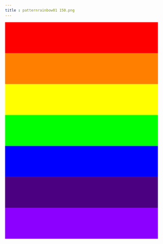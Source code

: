 ```yaml
---
title : patternrainbow01 150.png
---
```

![patternrainbow01_150.png](../img/patternrainbow01_150.png)
